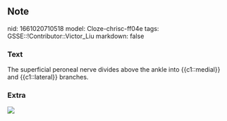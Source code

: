 ## Note
nid: 1661020710518
model: Cloze-chrisc-ff04e
tags: GSSE::!Contributor::Victor_Liu
markdown: false

### Text
The superficial peroneal nerve divides above the ankle into {{c1::medial}} and {{c1::lateral}} branches.

### Extra
<img src="paste-6f3d4cf1d81bafa710bf2c905e09ae9f966ca6dd.jpg">

